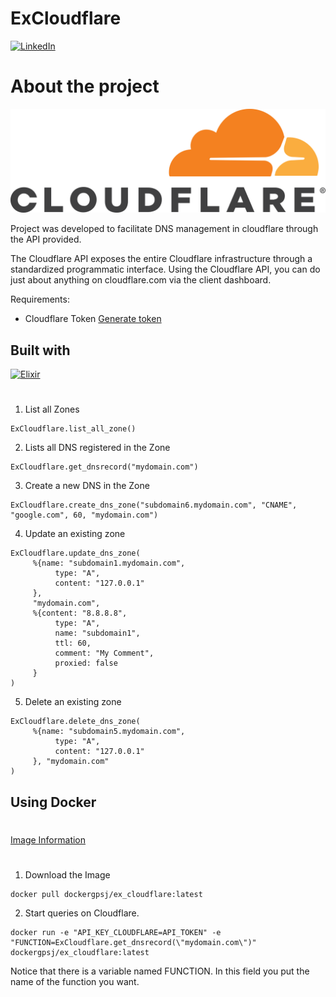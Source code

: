 # ExCloudflare
[![LinkedIn][linkedin-shield]][linkedin-url]

# About the project

![Cloudflare][logo-cloudflare]

Project was developed to facilitate DNS management in cloudflare through the API provided.

The Cloudflare API exposes the entire Cloudflare infrastructure through a standardized programmatic interface. Using the Cloudflare API, you can do just about anything on cloudflare.com via the client dashboard.

Requirements:

* Cloudflare Token [Generate token](https://dash.cloudflare.com/profile/api-tokens)


## Built with
 [![Elixir][Elixir-lang.org]][Elixir-url]

#
1. List all Zones
```
ExCloudflare.list_all_zone()
```

2. Lists all DNS registered in the Zone
```
ExCloudflare.get_dnsrecord("mydomain.com")
```

3. Create a new DNS in the Zone
```
ExCloudflare.create_dns_zone("subdomain6.mydomain.com", "CNAME", "google.com", 60, "mydomain.com")
```

4. Update an existing zone
```
ExCloudflare.update_dns_zone(
     %{name: "subdomain1.mydomain.com", 
          type: "A", 
          content: "127.0.0.1"
     }, 
     "mydomain.com", 
     %{content: "8.8.8.8", 
          type: "A", 
          name: "subdomain1", 
          ttl: 60,
          comment: "My Comment",
          proxied: false
     }
)
```

5. Delete an existing zone
```
ExCloudflare.delete_dns_zone(
     %{name: "subdomain5.mydomain.com", 
          type: "A", 
          content: "127.0.0.1"
     }, "mydomain.com"
)
```

## Using Docker

#
[Image Information](https://hub.docker.com/r/dockergpsj/ex_cloudflare)

#

1. Download the Image
```
docker pull dockergpsj/ex_cloudflare:latest
```
2. Start queries on Cloudflare.

```
docker run -e "API_KEY_CLOUDFLARE=API_TOKEN" -e "FUNCTION=ExCloudflare.get_dnsrecord(\"mydomain.com\")" dockergpsj/ex_cloudflare:latest
```
Notice that there is a variable named FUNCTION.
In this field you put the name of the function you want.

[Elixir-url]: https://elixir-lang.org/
[Elixir-lang.org]: https://elixir-lang.org/images/logo/logo.png
[logo-cloudflare]: images/logo-cloudflare.png
[linkedin-shield]: https://img.shields.io/badge/-LinkedIn-black.svg?style=for-the-badge&logo=linkedin&colorB=555
[linkedin-url]: https://www.linkedin.com/in/gilbertosj